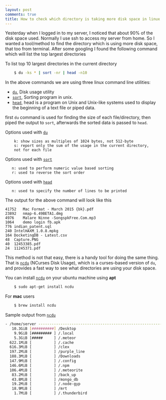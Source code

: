 ```yaml
---
layout: post
comments: true
title: How to check which directory is taking more disk space in linux
---
```


Yesterday when I logged in to my server, I noticed that about 90% of the disk space used. Normally I use ssh to access my server from home.
So I wanted a tool/method to find the directory which is using more disk space, that too from terminal. After some googling I found the following command which will list the top largest directories

To list top 10 largest directories in the current directory

```sh
	$ du -ks * | sort -nr | head -n10
```  

In the above commands we are using three linux command line utilities:

*    [`du`](https://en.wikipedia.org/wiki/Du_(Unix)), Disk usage utility
*    [`sort`](https://en.wikipedia.org/wiki/Sort_(Unix)), Sorting program in unix.
*    [`head`](https://en.wikipedia.org/wiki/Head_(Unix)), head is a program on Unix and Unix-like systems used to display the beginning of a text file or piped data.

first `du` command is used for finding the size of each file/directory, then piped the output to `sort`, afterwards the sorted data is passed to `head`. 

Options used with [`du`](https://en.wikipedia.org/wiki/Du_(Unix))

```
    k: show sizes as multiples of 1024 bytes, not 512-byte
    s: report only the sum of the usage in the current directory, 
    not for each file
```
Options used with [`sort`](https://en.wikipedia.org/wiki/Sort_(Unix))

```
   n: used to perform numeric value based sorting
   r: used to reverse the sort order
```
Options used with [`head`](https://en.wikipedia.org/wiki/Head_(Unix))

```
   n: used to specify the number of lines to be printed 
```
 The output for the above command will look like this

 ```
41752	Mac Format - March 2015 {bk}.pdf
23892	nmap-6.49BETA1.dmg
4976	Malare Ninne -SongspkFree.Com.mp3
1064	demo login fb.apk
776	indian_patent.sql
240	IntelHAXM_1.0.8.mpkg
164	DocketingDB - Latest.csv
48	Capture.PNG
40	12453385.pdf
24	11245371.pdf
 ```
This method is  not that easy, there is a handy tool for doing the same thing. That is [`ncdu`](http://linux.die.net/man/1/ncdu) (NCurses Disk Usage), which is a curses-based version of `du`, and provides a fast way to see what directories are using your disk space. 

You can install [`ncdu`](http://linux.die.net/man/1/ncdu) on your ubuntu machine using **apt**

```sh
    $ sudo apt-get install ncdu
```
For **mac** users

```sh
    $ brew install ncdu
```
Sample output from [`ncdu`](http://linux.die.net/man/1/ncdu)

```sh
- /home/server ----------------------------------------------------------
   10.3GiB [##########] /Desktop
    9.9GiB [######### ] /.local
    5.3GiB [#####     ] /.meteor
  622.1MiB [          ] /.cache
  616.3MiB [          ] /clex
  197.2MiB [          ] /purple_line
  188.3MiB [          ] /Downloads
  147.9MiB [          ] /.config
  146.6MiB [          ] /.npm
  106.4MiB [          ] /.meteorite
   83.2MiB [          ] /back_up
   43.8MiB [          ] /mongo_db
   19.2MiB [          ] /.node-gyp
   18.9MiB [          ] /mrt
    1.7MiB [          ] /.thunderbird
```

